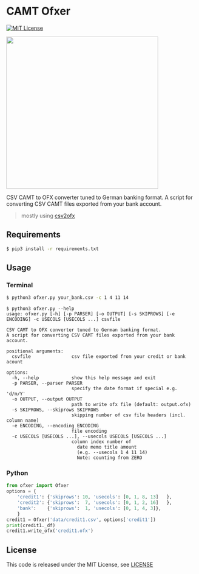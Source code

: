 # CAMT Ofxer

[![MIT License](http://img.shields.io/badge/license-MIT-blue.svg?style=flat)](LICENSE)

<img src="./ofxer.png" width="400">

CSV CAMT to OFX converter tuned to German banking format.
A script for converting CSV CAMT files exported from your bank account.

> mostly using [csv2ofx](https://github.com/reubano/csv2ofx)

## Requirements
```sh
$ pip3 install -r requirements.txt
```

## Usage
### Terminal
```sh
$ python3 ofxer.py your_bank.csv -c 1 4 11 14
```

```
$ python3 ofxer.py --help
usage: ofxer.py [-h] [-p PARSER] [-o OUTPUT] [-s SKIPROWS] [-e ENCODING] -c USECOLS [USECOLS ...] csvfile

CSV CAMT to OFX converter tuned to German banking format.
A script for converting CSV CAMT files exported from your bank account.

positional arguments:
  csvfile               csv file exported from your credit or bank acount

options:
  -h, --help            show this help message and exit
  -p PARSER, --parser PARSER
                        specify the date format if special e.g. 'd/m/Y'
  -o OUTPUT, --output OUTPUT
                        path to write ofx file (default: output.ofx)
  -s SKIPROWS, --skiprows SKIPROWS
                        skipping number of csv file headers (incl. column name)
  -e ENCODING, --encoding ENCODING
                        file encoding
  -c USECOLS [USECOLS ...], --usecols USECOLS [USECOLS ...]
                        column index number of
                          date memo title amount
                          (e.g. --usecols 1 4 11 14)
                          Note: counting from ZERO
```

### Python
```python
from ofxer import Ofxer
options = {
    'credit1': {'skiprows': 10, 'usecols': [0, 1, 8, 13]   },
    'credit2': {'skiprows':  7, 'usecols': [0, 1, 2, 16]   },
    'bank':    {'skiprows':  1, 'usecols': [0, 1, 4, 3]},
    }
credit1 = Ofxer('data/credit1.csv', options['credit1'])
print(credit1._df)
credit1.write_ofx('credit1.ofx')
```

## License
This code is released under the MIT License, see [LICENSE](LICENSE)

